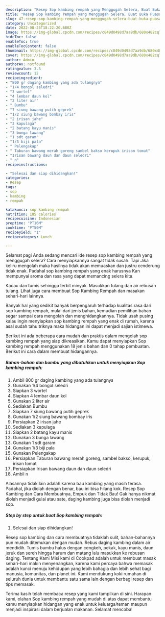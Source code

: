 ```yaml
---
description: "Resep Sop kambing rempah yang Menggugah Selera, Buat Buka Puasa}"
title: "Resep Sop kambing rempah yang Menggugah Selera, Buat Buka Puasa}"
slug: 47-resep-sop-kambing-rempah-yang-menggugah-selera-buat-buka-puasa
category: Uncategorized
date: 2022-08-25T18:22:20.680Z
image: https://img-global.cpcdn.com/recipes/c849d0498d7aa9db/680x482cq70/sop-kambing-rempah-foto-resep-utama.jpg
hideToc: false
enableToc: true
enableTocContent: false
thumbnail: https://img-global.cpcdn.com/recipes/c849d0498d7aa9db/680x482cq70/sop-kambing-rempah-foto-resep-utama.jpg
cover: https://img-global.cpcdn.com/recipes/c849d0498d7aa9db/680x482cq70/sop-kambing-rempah-foto-resep-utama.jpg
author: Admin
authorAv: notfound
ratingvalue: 3.3
reviewcount: 12
recipeingredient:
- "800 gr daging kambing yang ada tulangnya"
- "1/4 bongol seledri"
- "3 wortel"
- "4 lembar daun kol"
- "2 liter air"
- " Bumbu"
- "7 siung bawang putih geprek"
- "1/2 siung bawang bombay iris"
- "2 irisan jahe"
- "3 kapulaga"
- "2 batang kayu manis"
- "3 bunga lawang"
- "1 sdt garam"
- "1/3 biji pala"
- " Pelengakap"
- " Taburan bawang merah goreng sambel bakso kerupuk irisan tomat"
- "Irisan bawang daun dan daun seledri"
- " n"
recipeinstructions:

- "Selesai dan siap dihidangkan!"
categories:
- Resep
tags:
- sop
- kambing
- rempah

katakunci: sop kambing rempah 
nutrition: 185 calories
recipecuisine: Indonesian
preptime: "PT16M"
cooktime: "PT50M"
recipeyield: "1"
recipecategory: Lunch

---
```



Selamat pagi Anda sedang mencari ide resep sop kambing rempah yang menggugah selera? Cara menyiapkannya sangat tidak susah. Tapi Jika keliru mengolah maka hasilnya tidak akan memuaskan dan justru cenderung tidak enak. Padahal sop kambing rempah yang enak harusnya Kan mempunyai aroma dan rasa yang dapat memancing selera kita.


Kacau dan tumis sehingga terbit minyak. Masukkan tulang dan air rebusan tulang. Lihat juga cara membuat Sop Kambing Rempah dan masakan sehari-hari lainnya.

Banyak hal yang sedikit banyak berpengaruh terhadap kualitas rasa dari sop kambing rempah, mulai dari jenis bahan, kemudian pemilihan bahan segar sampai cara mengolah dan menghidangkannya. Tidak usah pusing kalau ingin menyiapkan sop kambing rempah yang enak di rumah, karena asal sudah tahu triknya maka hidangan ini dapat menjadi sajian istimewa.


Berikut ini ada beberapa cara mudah dan praktis dalam mengolah sop kambing rempah yang siap dikreasikan. Kamu dapat menyiapkan Sop kambing rempah menggunakan 18 jenis bahan dan 0 tahap pembuatan. Berikut ini cara dalam membuat hidangannya.

<!--inarticleads1-->

##### Bahan-bahan dan bumbu yang dibutuhkan untuk menyiapkan Sop kambing rempah:

1. Ambil 800 gr daging kambing yang ada tulangnya
1. Gunakan 1/4 bongol seledri
1. Siapkan 3 wortel
1. Siapkan 4 lembar daun kol
1. Gunakan 2 liter air
1. Sediakan  Bumbu
1. Siapkan 7 siung bawang putih geprek
1. Gunakan 1/2 siung bawang bombay iris
1. Persiapkan 2 irisan jahe
1. Sediakan 3 kapulaga
1. Siapkan 2 batang kayu manis
1. Gunakan 3 bunga lawang
1. Gunakan 1 sdt garam
1. Gunakan 1/3 biji pala
1. Gunakan  Pelengakap
1. Persiapkan  Taburan bawang merah goreng, sambel bakso, kerupuk, irisan tomat
1. Persiapkan Irisan bawang daun dan daun seledri
1. Ambil  n


Alasannya tidak lain adalah karena bau kambing yang masih terasa. Padahal, jika diolah dengan benar, bau ini bisa hilang kok. Resep Sop Kambing dan Cara Membuatnya, Empuk dan Tidak Bau! Gak hanya nikmat diolah menjadi gulai atau sate, daging kambing juga bisa diolah menjadi sop. 

<!--inarticleads2-->

##### Step by step untuk buat Sop kambing rempah:


1. Selesai dan siap dihidangkan!

Resep sop kambing dan cara membuatnya tidaklah sulit, bahan-bahannya pun mudah ditemukan dengan mudah. Rebus daging kambing dalam air mendidih. Tumis bumbu halus dengan cengkeh, pekak, kayu manis, daun jeruk dan sereh hingga harum dan matang lalu masukkan ke rebusan daging. Tentang Kami Misi kami di Cookpad adalah untuk membuat masak sehari-hari makin menyenangkan, karena kami percaya bahwa memasak adalah kunci menuju kehidupan yang lebih bahagia dan lebih sehat bagi manusia, komunitas, dan planet ini. Kami mendukung koki rumahan di seluruh dunia untuk membantu satu sama lain dengan berbagi resep dan tips memasak. 

Terima kasih telah membaca resep yang kami tampilkan di sini. Harapan kami, olahan Sop kambing rempah yang mudah di atas dapat membantu kamu menyiapkan hidangan yang enak untuk keluarga/teman maupun menjadi inspirasi dalam berjualan makanan. Selamat mencoba!
